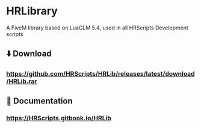 # HRLibrary
A FiveM library based on LuaGLM 5.4, used in all HRScripts Development scripts

## ⬇️ Download
### https://github.com/HRScripts/HRLib/releases/latest/download/HRLib.rar

## 📘 Documentation
### https://HRScripts.gitbook.io/HRLib
